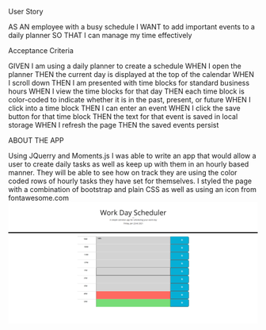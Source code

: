 User Story

AS AN employee with a busy schedule
I WANT to add important events to a daily planner
SO THAT I can manage my time effectively

Acceptance Criteria

GIVEN I am using a daily planner to create a schedule
WHEN I open the planner
THEN the current day is displayed at the top of the calendar
WHEN I scroll down
THEN I am presented with time blocks for standard business hours
WHEN I view the time blocks for that day
THEN each time block is color-coded to indicate whether it is in the past, present, or future
WHEN I click into a time block
THEN I can enter an event
WHEN I click the save button for that time block
THEN the text for that event is saved in local storage
WHEN I refresh the page
THEN the saved events persist


ABOUT THE APP

Using JQuerry and Moments.js I was able to write an app that would allow a user to create daily tasks as well as keep up with them in an hourly based manner. They will be able to see how on track they are using the color coded rows of hourly tasks they have set for themselves. I styled the page with a combination of bootstrap and plain CSS as well as using an icon from fontawesome.com
![Work Day Scheduler](./assets/images/site-image.png)
